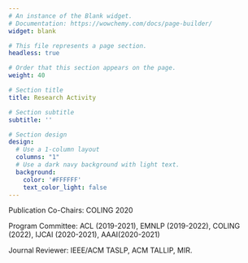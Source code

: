 ```yaml
---
# An instance of the Blank widget.
# Documentation: https://wowchemy.com/docs/page-builder/
widget: blank

# This file represents a page section.
headless: true

# Order that this section appears on the page.
weight: 40

# Section title
title: Research Activity

# Section subtitle
subtitle: ''

# Section design
design:
  # Use a 1-column layout
  columns: "1"
  # Use a dark navy background with light text.
  background:
    color: '#FFFFFF'
    text_color_light: false
---
```

Publication Co-Chairs: COLING 2020

Program Committee: ACL (2019-2021), EMNLP (2019-2022), COLING (2022), IJCAI (2020-2021), AAAI(2020-2021)

Journal Reviewer: IEEE/ACM TASLP, ACM TALLIP, MIR.
